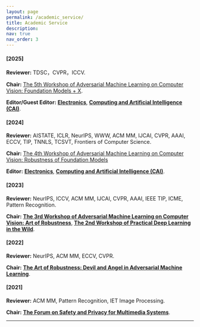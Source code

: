 ```yaml
---
layout: page
permalink: /academic_service/
title: Academic Service
description: 
nav: true
nav_order: 3
---
```


#### [2025]

**Reviewer:** TDSC，CVPR，ICCV.

**Chair:** [The 5th Workshop of Adversarial Machine Learning on Computer Vision: Foundation Models + X](https://cvpr25-advml.github.io/).

**Editor/Guest Editor:** <b class="super_emphasis">[Electronics](https://www.mdpi.com/journal/electronics/special_issues/73PN6K8Y3Z)</b>, <b class="super_emphasis">[Computing and Artificial Intelligence (CAI)](https://ojs.acad-pub.com/index.php/CAI/)</b>.  

#### [2024]

**Reviewer:** AISTATE, ICLR, NeurIPS, WWW, ACM MM, IJCAI, CVPR, AAAI, ECCV, TIP, TNNLS, TCSVT, Frontiers of Computer Science.

**Chair:** [The 4th Workshop of Adversarial Machine Learning on Computer Vision: Robustness of Foundation Models](https://cvpr24-advml.github.io/) 

**Editor:** <b class="super_emphasis">[Electronics](https://www.mdpi.com/journal/electronics/special_issues/73PN6K8Y3Z)</b>, <b class="super_emphasis">[Computing and Artificial Intelligence (CAI)](https://ojs.acad-pub.com/index.php/CAI/)</b>.


#### [2023]

**Reviewer:** NeurIPS, ICCV, ACM MM, IJCAI, CVPR, AAAI, IEEE TIP, ICME, Pattern Recognition.

**Chair:** <b class="super_emphasis">[The 3rd Workshop of Adversarial Machine Learning on Computer Vision: Art of Robustness](https://robustart.github.io/)</b>, <b class="super_emphasis">[The 2nd Workshop of Practical Deep Learning in the Wild](https://practical-dl.github.io/)</b>.

#### [2022]

**Reviewer:** NeurIPS, ACM MM, ECCV, CVPR.

**Chair:** <b class="super_emphasis">[The Art of Robustness: Devil and Angel in Adversarial Machine Learning](https://robustart.github.io/)</b>.

#### [2021]

**Reviewer:** ACM MM, Pattern Recognition, IET Image Processing.

**Chair:** <b class="super_emphasis">[The Forum on Safety and Privacy for Multimedia Systems](https://conf.ccf.org.cn/web/html7/TYMB.html?channelId=8a9e362c7b9bc357017ba11235630029&superChannel=8a9e362c7b9bc357017ba0fae29f0017&globalId=m8341723535535022081618923787260)</b>.

---